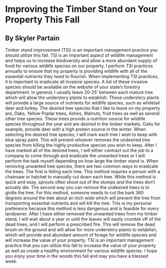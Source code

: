 # Improving the Timber Stand on Your Property This Fall

## By Skyler Partain
Timber stand improvement (TSI) is an important management practice you should utilize this fall. TSI is an important aspect of wildlife management and helps us to increase biodiversity and allow a more abundant supply of food for various wildlife species on our property. I perform TSI practices annually to ensure that my property is providing wildlife with all of the essential nutrients they need to flourish. When implementing TSI practices, it is important to eradicate all invasive species. A list of these invasive species should be available on the website of your state’s forestry department. In general, I usually leave 20-25’ between each mature tree which will allow the understory plants to establish. These understory plants will provide a large source of nutrients for wildlife species, such as whitetail deer and turkey. The desired tree species that I like to leave on my property are, Oaks, Yellow Poplar trees, Ashes, Walnuts, fruit trees as well as several other tree species. These trees provide a nutrition source for wildlife species throughout the year and are desired in the timber markets. Oaks for example, provide deer with a high protein source in the winter. When selecting the desired tree species, I will mark each tree I wish to keep with blue spray paint. This will prevent whoever removes the undesired tree species from killing the highly productive species you wish to keep. After I have marked all of the desired trees, I will either contract out the job to a company to come through and eradicate the unwanted trees or I will perform the task myself depending on how large the timber stand is. When removing unwanted tree species, there are two common ways to eradicate the trees. The first is felling each tree. This method requires a person with a chainsaw or hatchet to manually cut down each tree. While this method is quick and easy, sprouts often shoot out of the stumps and the trees don’t actually die. The second way you can remove the undesired trees is to girdle the tree. For this method, someone needs to cut the bark 360 degrees around the tree about an inch wide which will prevent the tree from transporting essential nutrients and will kill the tree. This is my personal preference because this method is less dangerous and is feasible for every landowner. After I have either removed the unwanted trees from my timber stand, I will wait about a year or until the leaves will easily crumble off of the dead trees, and I will perform a prescribed fire. This will remove the dead brush on the ground and will allow for more understory plants to establish, which will provide and abundant amount of forage for wildlife species and will increase the value of your property. TSI is an important management practice that you can utilize this fall to increase the value of your property as well as create a healthy environment for various wildlife species.  I hope you enjoy your time in the woods this fall and may you have a blessed week. 
